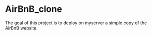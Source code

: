 # AirBnB_clone
The goal of this project is to deploy on myserver a simple copy of the AirBnB website.
